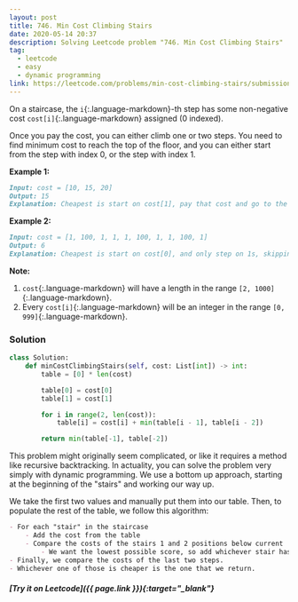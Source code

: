 ```yaml
---
layout: post
title: 746. Min Cost Climbing Stairs
date: 2020-05-14 20:37
description: Solving Leetcode problem "746. Min Cost Climbing Stairs"
tag:
  - leetcode
  - easy
  - dynamic programming
link: https://leetcode.com/problems/min-cost-climbing-stairs/submissions/
---
```




On a staircase, the `i`{:.language-markdown}-th step has some non-negative cost `cost[i]`{:.language-markdown} assigned (0 indexed).

Once you pay the cost, you can either climb one or two steps. You need  to find minimum cost to reach the top of the floor, and you can either  start from the step with index 0, or the step with index 1.

**Example 1:**

```markdown
Input: cost = [10, 15, 20]
Output: 15
Explanation: Cheapest is start on cost[1], pay that cost and go to the top.
```



**Example 2:**

```markdown
Input: cost = [1, 100, 1, 1, 1, 100, 1, 1, 100, 1]
Output: 6
Explanation: Cheapest is start on cost[0], and only step on 1s, skipping cost[3].
```



**Note:**

1. `cost`{:.language-markdown} will have a length in the range `[2, 1000]`{:.language-markdown}.
2. Every `cost[i]`{:.language-markdown} will be an integer in the range `[0, 999]`{:.language-markdown}.



### Solution

```python
class Solution:
    def minCostClimbingStairs(self, cost: List[int]) -> int:
        table = [0] * len(cost)

        table[0] = cost[0]
        table[1] = cost[1]

        for i in range(2, len(cost)):
            table[i] = cost[i] + min(table[i - 1], table[i - 2])

        return min(table[-1], table[-2])
```



This problem might originally seem complicated, or like it requires a method like recursive backtracking. In actuality, you can solve the problem very simply with dynamic programming. We use a bottom up approach, starting at the beginning of the "stairs" and working our way up.

We take the first two values and manually put them into our table. Then, to populate the rest of the table, we follow this algorithm:

```markdown
- For each "stair" in the staircase
    - Add the cost from the table
    - Compare the costs of the stairs 1 and 2 positions below current
        - We want the lowest possible score, so add whichever stair has a lower value
- Finally, we compare the costs of the last two steps.
- Whichever one of those is cheaper is the one that we return.
```



##### [Try it on Leetcode]({{ page.link }}){:target="_blank"}
